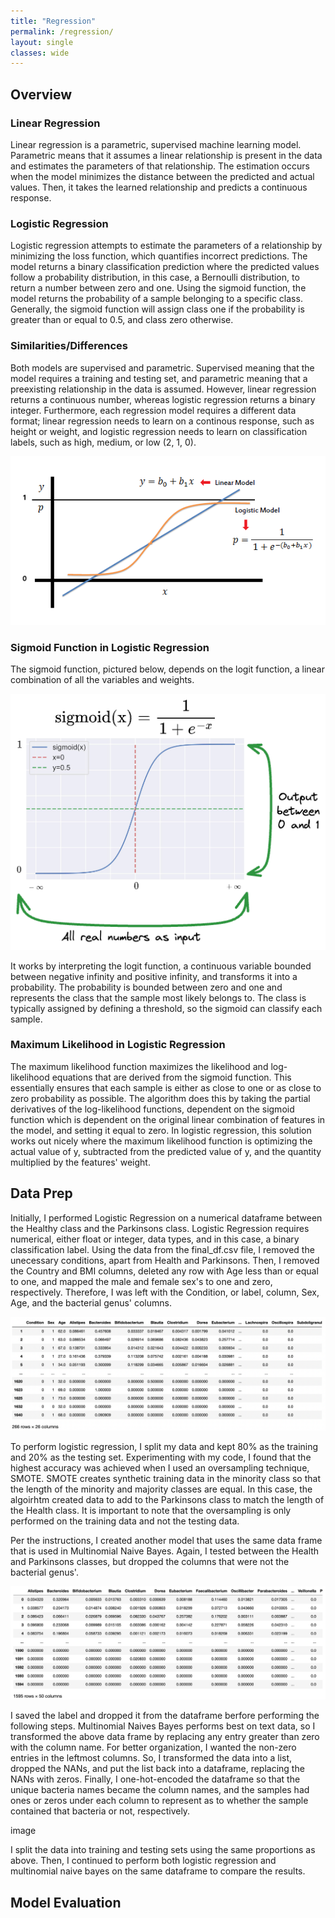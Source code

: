 ```yaml
---
title: "Regression"
permalink: /regression/
layout: single
classes: wide
---
```


<script type="text/javascript" async src="https://polyfill.io/v3/polyfill.min.js?features=es6"> </script> <script type="text/javascript" async id="MathJax-script" src="https://cdn.jsdelivr.net/npm/mathjax@3/es5/tex-mml-chtml.js"> </script>

## Overview 

### Linear Regression 

Linear regression is a parametric, supervised machine learning model. Parametric means that it assumes a linear relationship is present in the data and estimates the parameters of that relationship. The estimation occurs when the model minimizes the distance between the predicted and actual values. Then, it takes the learned relationship and predicts a continuous response. 

### Logistic Regression 

Logistic regression attempts to estimate the parameters of a relationship by minimizing the loss function, which quantifies incorrect predictions. The model returns a binary classification prediction where the predicted values follow a probability distribution, in this case, a Bernoulli distribution, to return a number between zero and one. Using the sigmoid function, the model returns the probability of a sample belonging to a specific class. Generally, the sigmoid function will assign class one if the probability is greater than or equal to 0.5, and class zero otherwise. 

### Similarities/Differences 

Both models are supervised and parametric. Supervised meaning that the model requires a training and testing set, and parametric meaning that a preexisting relationship in the data is assumed. However, linear regression returns a continuous number, whereas logistic regression returns a binary integer. Furthermore, each regression model requires a different data format; linear regression needs to learn on a continous response, such as height or weight, and logistic regression needs to learn on classification labels, such as high, medium, or low (2, 1, 0). 

![Orig](/assets/images/log_lin.jpg)  

### Sigmoid Function in Logistic Regression 

The sigmoid function, pictured below, depends on the logit function, a linear combination of all the variables and weights. 

![Orig](/assets/images/sigmoid.jpg)  

It works by interpreting the logit function, a continuous variable bounded between negative infinity and positive infinity, and transforms it into a probability. The probability is bounded between zero and one and represents the class that the sample most likely belongs to. The class is typically assigned by defining a threshold, so the sigmoid can classify each sample. 

### Maximum Likelihood in Logistic Regression 

The maximum likelihood function maximizes the likelihood and log-likelihood equations that are derived from the sigmoid function. This essentially ensures that each sample is either as close to one or as close to zero probability as possible. The algorithm does this by taking the partial derivatives of the log-likelihood functions, dependent on the sigmoid function which is dependent on the original linear combination of features in the model, and setting it equal to zero. In logistic regression, this solution works out nicely where the maximum likelihood function is optimizing the actual value of y, subtracted from the predicted value of y, and the quantity multiplied by the features' weight. 


## Data Prep

Initially, I performed Logistic Regression on a numerical dataframe between the Healthy class and the Parkinsons class. Logistic Regression requires numerical, either float or integer, data types, and in this case, a binary classification label. Using the data from the final_df.csv file, I removed the unecessary conditions, apart from Health and Parkinsons. Then, I removed the Country and BMI columns, deleted any row with Age less than or equal to one, and mapped the male and female sex's to one and zero, respectively. Therefore, I was left with the Condition, or label, column, Sex, Age, and the bacterial genus' columns. 

![Orig](/assets/images/log_reg_origdf.jpg)  

To perform logistic regression, I split my data and kept 80% as the training and 20% as the testing set. Experimenting with my code, I found that the highest accuracy was achieved when I used an oversampling technique, SMOTE. SMOTE creates synthetic training data in the minority class so that the length of the minority and majority classes are equal. In this case, the algoirhtm created data to add to the Parkinsons class to match the length of the Health class. It is important to note that the oversampling is only performed on the training data and not the testing data. 

Per the instructions, I created another model that uses the same data frame that is used in Multinomial Naive Bayes. Again, I tested between the Health and Parkinsons classes, but dropped the columns that were not the bacterial genus'. 

![Final](/assets/images/final_df_clus.jpg) 

I saved the label and dropped it from the dataframe berfore performing the following steps. Multinomial Naives Bayes performs best on text data, so I transformed the above data frame by replacing any entry greater than zero with the column name. For better organization, I wanted the non-zero entries in the leftmost columns. So, I transformed the data into a list, dropped the NANs, and put the list back into a dataframe, replacing the NANs with zeros. Finally, I one-hot-encoded the dataframe so that the unique bacteria names became the column names, and the samples had ones or zeros under each column to represent as to whether the sample contained that bacteria or not, respectively. 

image 

I split the data into training and testing sets using the same proportions as above. Then, I continued to perform both logistic regression and multinomial naive bayes on the same dataframe to compare the results. 

## Model Evaluation 










